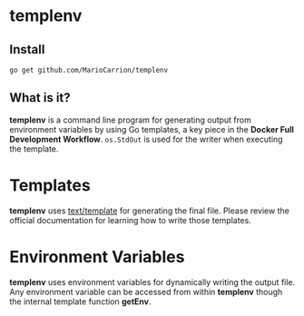 # templenv

## Install

`go get github.com/MarioCarrion/templenv`

## What is it?

**templenv** is a command line program for generating output from environment variables by using Go templates, a key piece in the **Docker Full Development Workflow**. `os.StdOut` is used for the writer when executing the template.

# Templates

**templenv** uses [text/template](https://golang.org/pkg/text/template/) for generating the final file. Please review the official documentation for learning how to write those templates.

# Environment Variables

**templenv** uses environment variables for dynamically writing the output file. Any environment variable can be accessed from within **templenv** though the internal template function **getEnv**.
